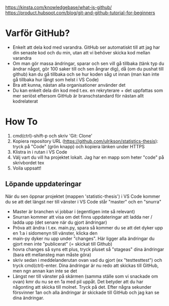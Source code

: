https://kinsta.com/knowledgebase/what-is-github/  
https://product.hubspot.com/blog/git-and-github-tutorial-for-beginners 

# Varför GitHub?
- Enkelt att dela kod med varandra. GitHub ser automatiskt till att jag har din senaste kod och du min, utan att vi behöver skicka kod mellan varandra
- Om man gör massa ändringar, sparar och sen vill gå tillbaka (tänk typ du ändrar något, gör 100 saker till och sen ångrar dig), då (om du pushat till github) kan du gå tillbaka och se hur koden såg ut innan (man kan inte gå tillbaka hur långt som helst i VS Code)
- Bra att kunna, nästan alla organisationer använder det
- Du kan enkelt dela din kod med t.ex. en rekryterare + det uppfattas som mer seriöst eftersom GitHub är branschstandard för nästan allt kodrelaterat

# How To
1. cmd(ctrl)-shift-p och skriv 'Git: Clone'
2. Kopiera repository URL (https://github.com/ulrikson/statistics-thesis): tryck på "Code" (grön knapp) och kopiera länken under HTTPS
3. Klistra in i rutan i VS Code
4. Välj vart du vill ha projektet lokalt. Jag har en mapp som heter "code" på skrivbordet tex
5. Voila uppsatt!

## Löpande uppdateringar
När du sen öppnar projektet (mappen 'statistic-thesis') i VS Code kommer du se att det längst ner till vänster i VS Code står "master" och en "snurra"
- Master är branchen vi jobbar i (egentligen inte så relevant)
- Snurran kommer att visa om det finns uppdateringar att ladda ner / ladda upp (det senare när du gjort ändringar)
- Pröva att ändra i t.ex. main.py, spara så kommer du se att det dyker upp en 1:a i sidomenyn till vänster, klicka den
- main-py dyker nu upp under "changes". Här ligger alla ändringar du gjort men inte "publicerat" (= skickat till Github)
- hovra changes så syns ett plus, tryck pluset så "stageas" dina ändringar (bara ett mellansteg man måste göra)
- skriv sedan i meddelanderutan ovan vad du gjort (ex "testtesttest") och tryck cmd(ctrl)-enter. Dina ändringar är nu redo att skickas till GitHub, men ngn annan kan inte se det
- Längst ner till vänster på skärmen (samma ställe som vi snackade om ovan) kmr du nu se en 1a med pil uppåt. Det betyder att du har någonting att skicka till molnet. Tryck på det. Efter några sekunder försvinner 1an och alla ändringar är skickade till GitHub och jag kan se dina ändringar.
